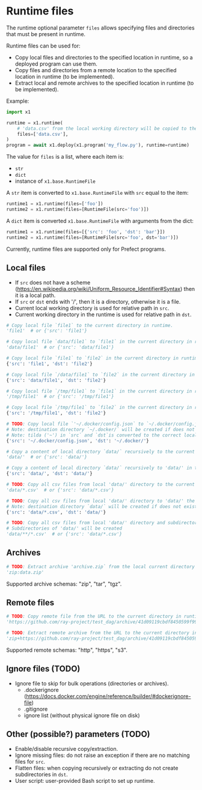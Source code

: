 # Runtime files

The runtime optional parameter `files` allows specifying files and directories that must be present in runtime.

Runtime files can be used for:

* Copy local files and directories to the specified location in runtime, so a deployed program can use them.
* Copy files and directories from a remote location to the specified location in runtime (to be implemented).
* Extract local and remote archives to the specified location in runtime (to be implemented).

Example:

```python
import x1

runtime = x1.runtime(
    # 'data.csv' from the local working directory will be copied to the runtime working directory 
    files=['data.csv'],
)
program = await x1.deploy(x1.program('my_flow.py'), runtime=runtime)
```

The value for `files` is a list, where each item is:

* `str`
* `dict`
* instance of `x1.base.RuntimeFile`

A `str` item is converted to `x1.base.RuntimeFile` with `src` equal to the item:

```python
runtime1 = x1.runtime(files=['foo'])
runtime2 = x1.runtime(files=[RuntimeFile(src='foo')])
```

A `dict` item is converted `x1.base.RuntimeFile` with arguments from the dict:

```python
runtime1 = x1.runtime(files=[{'src': 'foo', 'dst': 'bar'}])
runtime2 = x1.runtime(files=[RuntimeFile(src='foo', dst='bar')])
```

Currently, runtime files are supported only for Prefect programs.

## Local files

* If `src` does not have a scheme (https://en.wikipedia.org/wiki/Uniform_Resource_Identifier#Syntax) then it is a local path.
* If `src` or `dst` ends with '/', then it is a directory, otherwise it is a file.
* Current local working directory is used for relative path in `src`.
* Current working directory in the runtime is used for relative path in `dst`.

```python
# Copy local file `file1` to the current directory in runtime.
'file1'  # or {'src': 'file1'}
```

```python
# Copy local file `data/file1` to `file1` in the current directory in runtime.
'data/file1'  # or {'src': 'data/file1'}
```

```python
# Copy local file `file1` to `file2` in the current directory in runtime.
{'src': 'file1', 'dst': 'file2'}
```

```python
# Copy local file `/data/file1` to `file2` in the current directory in runtime.
{'src': 'data/file1', 'dst': 'file2'}
```

```python
# Copy local file `/tmp/file1` to `file1` in the current directory in runtime.
'/tmp/file1'  # or {'src': '/tmp/file1'}
```

```python
# Copy local file `/tmp/file1` to `file2` in the current directory in runtime.
{'src': '/tmp/file1', 'dst': 'file2'}
```

```python
# TODO: Copy local file `'~/.docker/config.json` to `~/.docker/config.json` in the runtime.
# Note: destination directory `~/.docker/` will be created if does not exists, with all parent directories.
# Note: tilda ('~') in `src` and `dst`is converted to the correct local and runtime path (`HOME` can be different)
{'src': '~/.docker/config.json', 'dst': '~/.docker/'}
```

```python
# Copy a content of local directory `data/` recursively to the current directory in runtime.
'data/'  # or {'src': 'data/'} 
```

```python
# Copy a content of local directory `data/` recursively to 'data/' in the current directory in runtime.
{'src': 'data/', 'dst': 'data/'}
```

```python
# TODO: Copy all csv files from local 'data/' directory to the current directory in runtime.
'data/*.csv'  # or {'src': 'data/*.csv'} 
```

```python
# TODO: Copy all csv files from local 'data/' directory to 'data/' the current directory in runtime.
# Note: destination directory `data/` will be created if does not exists, with all parent directories.
{'src': 'data/*.csv', 'dst': 'data/'}
```

```python
# TODO: Copy all csv files from local 'data/' directory and subdirectories to the current directory in runtime.
# Subdirectories of 'data/' will be created 
'data/**/*.csv'  # or {'src': 'data/*.csv'} 
```

## Archives

```python
# TODO: Extract archive 'archive.zip` from the local current directory to the current directory in runtime.
'zip:data.zip'
```

Supported archive schemas: "zip", "tar", "tgz".

## Remote files

```python
# TODO: Copy remote file from the URL to the current directory in runtime.
'https://github.com/ray-project/test_dag/archive/41d09119cbdf8450599f993f51318e9e27c59098.zip'
```

```python
# TODO: Extract remote archive from the URL to the current directory in runtime.
'zip+https://github.com/ray-project/test_dag/archive/41d09119cbdf8450599f993f51318e9e27c59098.zip'
```

Supported remote schemas: "http", "https", "s3".

## Ignore files (TODO)

* Ignore file to skip for bulk operations (directories or archives).
  * .dockerignore (https://docs.docker.com/engine/reference/builder/#dockerignore-file)
  * .gitignore
  * ignore list (without physical ignore file on disk)

## Other (possible?) parameters (TODO)

* Enable/disable recursive copy/extraction.
* Ignore missing files: do not raise an exception if there are no matching files for `src`.
* Flatten files: when copying recursively or extracting do not create subdirectories in `dst`.
* User script: user-provided Bash script to set up runtime.
